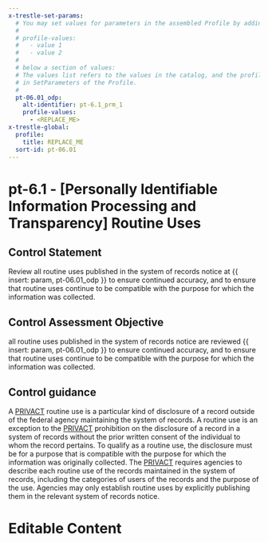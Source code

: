 ```yaml
---
x-trestle-set-params:
  # You may set values for parameters in the assembled Profile by adding
  #
  # profile-values:
  #   - value 1
  #   - value 2
  #
  # below a section of values:
  # The values list refers to the values in the catalog, and the profile-values represent values
  # in SetParameters of the Profile.
  #
  pt-06.01_odp:
    alt-identifier: pt-6.1_prm_1
    profile-values:
      - <REPLACE_ME>
x-trestle-global:
  profile:
    title: REPLACE_ME
  sort-id: pt-06.01
---
```


# pt-6.1 - \[Personally Identifiable Information Processing and Transparency\] Routine Uses

## Control Statement

Review all routine uses published in the system of records notice at {{ insert: param, pt-06.01_odp }} to ensure continued accuracy, and to ensure that routine uses continue to be compatible with the purpose for which the information was collected.

## Control Assessment Objective

all routine uses published in the system of records notice are reviewed {{ insert: param, pt-06.01_odp }} to ensure continued accuracy, and to ensure that routine uses continue to be compatible with the purpose for which the information was collected.

## Control guidance

A [PRIVACT](#18e71fec-c6fd-475a-925a-5d8495cf8455) routine use is a particular kind of disclosure of a record outside of the federal agency maintaining the system of records. A routine use is an exception to the [PRIVACT](#18e71fec-c6fd-475a-925a-5d8495cf8455) prohibition on the disclosure of a record in a system of records without the prior written consent of the individual to whom the record pertains. To qualify as a routine use, the disclosure must be for a purpose that is compatible with the purpose for which the information was originally collected. The [PRIVACT](#18e71fec-c6fd-475a-925a-5d8495cf8455) requires agencies to describe each routine use of the records maintained in the system of records, including the categories of users of the records and the purpose of the use. Agencies may only establish routine uses by explicitly publishing them in the relevant system of records notice.

# Editable Content

<!-- Make additions and edits below -->
<!-- The above represents the contents of the control as received by the profile, prior to additions. -->
<!-- If the profile makes additions to the control, they will appear below. -->
<!-- The above markdown may not be edited but you may edit the content below, and/or introduce new additions to be made by the profile. -->
<!-- If there is a yaml header at the top, parameter values may be edited. Use --set-parameters to incorporate the changes during assembly. -->
<!-- The content here will then replace what is in the profile for this control, after running profile-assemble. -->
<!-- The current profile has no added parts for this control, but you may add new ones here. -->
<!-- Each addition must have a heading either of the form ## Control my_addition_name -->
<!-- or ## Part a. (where the a. refers to one of the control statement labels.) -->
<!-- "## Control" parts are new parts added after the statement part. -->
<!-- "## Part" parts are new parts added into the top-level statement part with that label. -->
<!-- Subparts may be added with nested hash levels of the form ### My Subpart Name -->
<!-- underneath the parent ## Control or ## Part being added -->
<!-- See https://ibm.github.io/compliance-trestle/tutorials/ssp_profile_catalog_authoring/ssp_profile_catalog_authoring for guidance. -->
